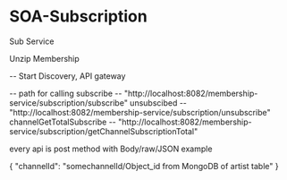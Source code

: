 # SOA-Subscription
Sub Service

Unzip Membership

-- Start Discovery, API gateway

-- path for calling 
  subscribe -- "http://localhost:8082/membership-service/subscription/subscribe"
  unsubscibed -- "http://localhost:8082/membership-service/subscription/unsubscribe"
  channelGetTotalSubscribe -- "http://localhost:8082/membership-service/subscription/getChannelSubscriptionTotal"


every api is post method with Body/raw/JSON example

{
  "channelId": "somechannelId/Object_id from MongoDB of artist table"
}
